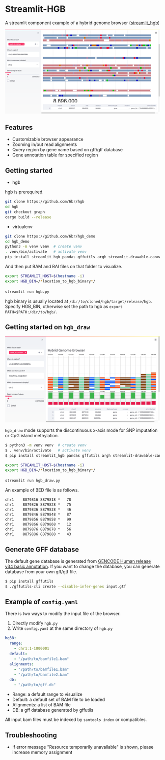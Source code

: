 # Streamlit-HGB

A streamlit component example of a hybrid genome browser ([streamlit_hgb](https://github.com/6br/streamlit_hgb))

![streamlit](Streamlit.png)

## Features

* Customizable browser appearance
* Zooming in/out read alignments
* Query region by gene name based on gff/gtf database
* Gene annotation table for specified region

## Getting started

* hgb

[hgb](https://github.com/6br/hgb) is prerequired.

```bash
git clone https://github.com/6br/hgb
cd hgb
git checkout graph
cargo build --release
```

* virtualenv

```bash
git clone https://github.com/6br/hgb_demo
cd hgb_demo
python3 -m venv venv  # create venv
. venv/bin/activate   # activate venv
pip install streamlit_hgb pandas gffutils argh streamlit-drawable-canvas # install streamlit and dependencies
```

And then put BAM and BAI files on that folder to visualize.

```bash
export STREAMLIT_HOST=$(hostname -i)
export HGB_BIN=/*location_to_hgb_binary*/

streamlit run hgb.py 
```

hgb binary is usually located at `/dir/to/cloned/hgb/target/release/hgb`. 
Specify HGB_BIN, otherwise set the path to hgb as `export PATH=$PATH:/dir/to/hgb/`.

## Getting started on `hgb_draw`

![streamlit](snp_imputation.png)

`hgb_draw` mode supports the discontinuous x-axis mode for SNP imputation or CpG island methylation. 

```bash
$ python3 -m venv venv  # create venv
$ . venv/bin/activate   # activate venv
$ pip install streamlit_hgb pandas gffutils argh streamlit-drawable-canvas # install streamlit and dependencies
```

```bash
export STREAMLIT_HOST=$(hostname -i)
export HGB_BIN=/*location_to_hgb_binary*/

streamlit run hgb_draw.py 
```

An example of BED file is as follows.

```bed
chr1	8879816	8879818	*	78
chr1	8879826	8879828	*	75
chr1	8879836	8879838	*	46
chr1	8879846	8879848	*	87
chr1	8879856	8879858	*	99
chr1	8879866	8879868	*	12
chr1	8879876	8879878	*	56
chr1	8879886	8879888	*	43
``` 

## Generate GFF database

The default gene database is generated from [GENCODE Human release v34 basic annotation](https://www.gencodegenes.org/human/).
If you want to change the database, you can generate database from your own gff/gtf file.

```bash
$ pip install gffutils
$ ./gffutils-cli create --disable-infer-genes input.gtf
```

## Example of `config.yaml`

There is two ways to modify the input file of the browser.

1. Directly modify `hgb.py`
2. Write `config.yaml` at the same directory of `hgb.py`

```yaml
hg38:
  range: 
    - chr1:1-1000001
  default:
    - "/path/to/bamfile1.bam"
  alignments: 
    - "/path/to/bamfile1.bam"
    - "/path/to/bamfile2.bam"
  db:
    - "/path/to/gff.db"
```

* Range: a default range to visualize
* Default: a default set of BAM file to be loaded
* Alignments: a list of BAM file
* DB: a gff database generated by gffutils

All input bam files must be indexed by `samtools index` or compatibles.


## Troubleshooting

* If error message "Resource temporarily unavailable" is shown, please increase memory assignment
